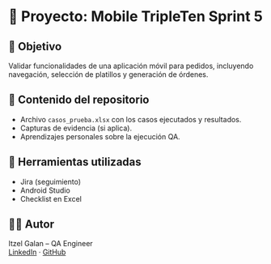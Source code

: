 # 📱 Proyecto: Mobile TripleTen Sprint 5

## 🎯 Objetivo
Validar funcionalidades de una aplicación móvil para pedidos, incluyendo navegación, selección de platillos y generación de órdenes.

## 🧪 Contenido del repositorio
- Archivo `casos_prueba.xlsx` con los casos ejecutados y resultados.
- Capturas de evidencia (si aplica).
- Aprendizajes personales sobre la ejecución QA.

## 🔧 Herramientas utilizadas
- Jira (seguimiento)
- Android Studio
- Checklist en Excel

## 👩‍💻 Autor
Itzel Galan – QA Engineer  
[LinkedIn](https://www.linkedin.com/in/itzelgalanqa) · [GitHub](https://github.com/igalanb)
